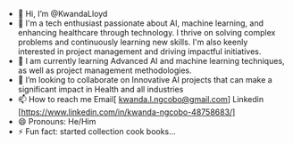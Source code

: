 - 👋 Hi, I’m @KwandaLloyd
- 👀  I'm a tech enthusiast passionate about AI, machine learning, and enhancing healthcare through technology. I thrive on solving complex problems and continuously learning new skills. I'm also keenly interested in project management and driving impactful initiatives.
- 🌱 I am currently learning Advanced AI and machine learning techniques, as well as project management methodologies.
- 💞️ I’m looking to collaborate on Innovative AI projects that can make a significant impact in Health and all industries
- 📫 How to reach me Email[ kwanda.l.ngcobo@gmail.com] Linkedin [https://www.linkedin.com/in/kwanda-ngcobo-48758683/]
- 😄 Pronouns: He/Him
- ⚡ Fun fact: started collection cook books...

<!---
KwandaLloyd/KwandaLloyd is a ✨ special ✨ repository because its `README.md` (this file) appears on your GitHub profile.
You can click the Preview link to take a look at your changes.
--->
